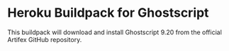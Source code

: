 Heroku Buildpack for Ghostscript
================================

This buildpack will download and install Ghostscript 9.20 from the official Artifex GitHub repository.